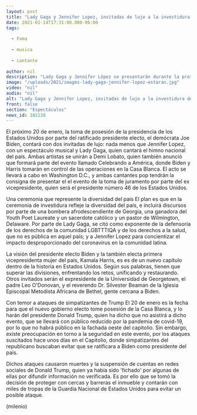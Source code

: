 ```yaml
---
layout: post
title: "Lady Gaga y Jennifer Lopez, invitadas de lujo a la investidura de Joe Biden"
date: 2021-01-14T17:31:00.000-06:00
tags:
  
  - Fama
  
  - musica
  
  - cantante
  
author: nil
description: "Lady Gaga y Jennifer López se presentarán durante la protesta del presidente electo Joe Biden. "
image: "/uploads/2021/images-lady-gaga-jennifer-lopez-estaran.jpg"
video: "nil"
audio: "nil"
alt: "Lady Gaga y Jennifer Lopez, invitadas de lujo a la investidura de Joe Biden"
front: false
section: "Espectáculos"
news_id: 182130
---
```


El próximo 20 de enero, la toma de posesión de la presidencia de los Estados Unidos por parte del ratificado presidente electo, el demócrata Joe Biden, contará con dos invitadas de lujo: nada menos que Jennifer Lopez, con un espectáculo musical y Lady Gaga, quien cantará el himno nacional del país. Ambas artistas se unirán a Demi Lobato, quien también anunció que formará parte del evento llamado Celebrando a América, donde Biden y Harris tomarán en control de las operaciones en la Casa Blanca. El acto se llevará a cabo en Washington D.C., y ambas cantantes pop tendrán la consigna de presentar el el evento de la toma de juramento por parte del ex vicepresidente, quien será el presidente número 46 de los Estados Unidos. 

Una ceremonia que represente la diversidad del país El plan es que en la ceremonia de investidura refleje la diversidad del país, e incluirá discursos por parte de una bombera afrodescendiente de Georgia, una ganadora del Youth Poet Laureate y un sacerdote católico y un pastor de Wilmington, Delaware. Por parte de Lady Gaga, se citó como exponente de la defensoría de los derechos de la comunidad LGBTTTIQA y de los derechos a la salud, que no es pública en aquel país; y a Jennifer Lopez para concientizar el impacto desproporcionado del coronavirus en la comunidad latina. 

La visión del presidente electo Biden y la también electa primera vicepresidenta mujer del país, Kamala Harris, es es de un nuevo capítulo dentro de la historia en Estados Unidos. Según sus palabras, tienen que superar las divisiones, enfrentando los retos, unificando y restaurando. Otros invitados serán el expresidente de la Universidad de Georgetown, el padre Leo O'Donovan, y el reverendo Dr. Silvester Beaman de la Iglesia Episcopal Metodista Africana de Bethel, gente cercana a Biden. 

Con temor a ataques de simpatizantes de Trump  El 20 de enero es la fecha para que el nuevo gobierno electo tome posesión de la Casa Blanca, y lo harán del presidente Donald Trump, quien ha dicho que no asistirá a dicho evento, que se llevará con público reducido por la pandemia de covid-19, por lo que no habrá público en la fachada oeste del capitolio. Sin embargo, existe preocupación en torno a la seguridad en este evento, por los ataques suscitados hace unos días en el Capitolio, donde simpatizantes del republicano buscaban evitar que se ratificara a Biden como presidente del país. 

Dichos ataques causaron muertes y la suspensión de cuentas en redes sociales de Donald Trump, quien ya había sido 'fichado' por algunas de ellas por difundir información no verificada. Es por ello que se tomó la decisión de proteger con cercas y barreras el inmueble y contarán con miles de tropas de la Guardia Nacional de Estados Unidos para evitar un posible ataque. 

(milenio)